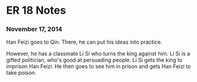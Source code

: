 ER 18 Notes
===========

### November 17, 2014

Han Feizi goes to Qin.
There, he can put his ideas into practice.

However, he has a classmate Li Si who turns the king against him.
Li Si is a gifted politician, who's good at persuading people.
Li Si gets the king to imprison Han Feizi.
He then goes to see him in prison and gets Han Feizi to take poison.
